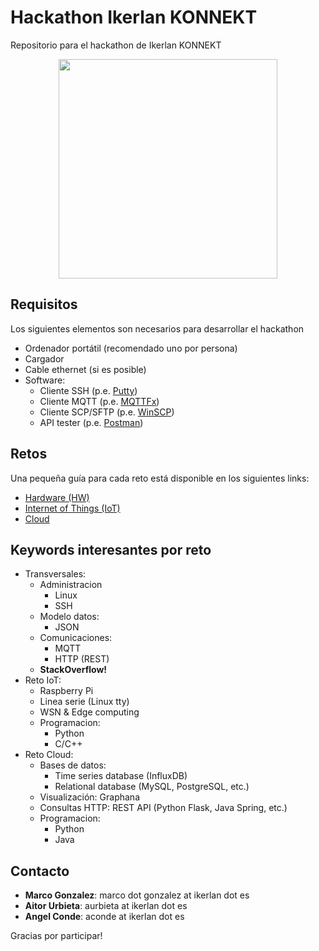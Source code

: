 # Hackathon Ikerlan KONNEKT
Repositorio para el hackathon de Ikerlan KONNEKT

<p align="center">
  <img width="350" height="351" src="https://www.ikerlan.es/img/ikerlan-konnekt/logo-footer.png">
</p>

## Requisitos
Los siguientes elementos son necesarios para desarrollar el hackathon

* Ordenador portátil (recomendado uno por persona)
* Cargador
* Cable ethernet (si es posible)
* Software:
  * Cliente SSH (p.e. [Putty](https://www.putty.org/))
  * Cliente MQTT (p.e. [MQTTFx](https://mqttfx.jensd.de/))
  * Cliente SCP/SFTP (p.e. [WinSCP](https://winscp.net/eng/index.php))
  * API tester (p.e. [Postman](https://www.getpostman.com/))

## Retos
Una pequeña guía para cada reto está disponible en los siguientes links:

 * [Hardware (HW)](https://github.com/ikerlan2015/hackathon/tree/master/hw)
 * [Internet of Things (IoT)](https://github.com/ikerlan2015/hackathon/tree/master/iot)
 * [Cloud](https://github.com/ikerlan2015/hackathon/tree/master/cloud)

## Keywords interesantes por reto
* Transversales:
  * Administracion
    * Linux
    * SSH
  * Modelo datos:
    * JSON
  * Comunicaciones:
    * MQTT
    * HTTP (REST)
  * **StackOverflow!**
* Reto IoT:
  * Raspberry Pi
  * Linea serie (Linux tty)
  * WSN & Edge computing
  * Programacion:
    * Python
    * C/C++
* Reto Cloud:
  * Bases de datos:
    * Time series database (InfluxDB)
    * Relational database (MySQL, PostgreSQL, etc.)
  * Visualización: Graphana
  * Consultas HTTP: REST API (Python Flask, Java Spring, etc.)
  * Programacion:
    * Python
    * Java

## Contacto

 * **Marco Gonzalez**: marco dot gonzalez at ikerlan dot es
 * **Aitor Urbieta**: aurbieta at ikerlan dot es
 * **Angel Conde**: aconde at ikerlan dot es


Gracias por participar!
